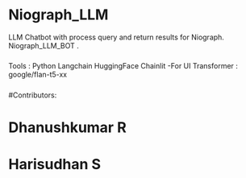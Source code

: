 # Niograph_LLM

LLM Chatbot with process query and return results for Niograph.
Niograph_LLM_BOT .
#####
Tools :
Python
Langchain
HuggingFace
Chainlit -For UI
Transformer : google/flan-t5-xx
#####


#Contributors:
# Dhanushkumar R 
# Harisudhan S
